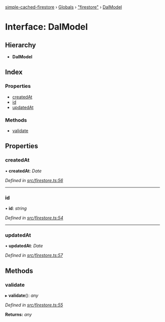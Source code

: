 [simple-cached-firestore](../README.md) › [Globals](../globals.md) › ["firestore"](../modules/_firestore_.md) › [DalModel](_firestore_.dalmodel.md)

# Interface: DalModel

## Hierarchy

* **DalModel**

## Index

### Properties

* [createdAt](_firestore_.dalmodel.md#createdat)
* [id](_firestore_.dalmodel.md#id)
* [updatedAt](_firestore_.dalmodel.md#updatedat)

### Methods

* [validate](_firestore_.dalmodel.md#validate)

## Properties

###  createdAt

• **createdAt**: *Date*

*Defined in [src/firestore.ts:56](https://github.com/ehacke/simple-cached-firestore/blob/acfd256/src/firestore.ts#L56)*

___

###  id

• **id**: *string*

*Defined in [src/firestore.ts:54](https://github.com/ehacke/simple-cached-firestore/blob/acfd256/src/firestore.ts#L54)*

___

###  updatedAt

• **updatedAt**: *Date*

*Defined in [src/firestore.ts:57](https://github.com/ehacke/simple-cached-firestore/blob/acfd256/src/firestore.ts#L57)*

## Methods

###  validate

▸ **validate**(): *any*

*Defined in [src/firestore.ts:55](https://github.com/ehacke/simple-cached-firestore/blob/acfd256/src/firestore.ts#L55)*

**Returns:** *any*
